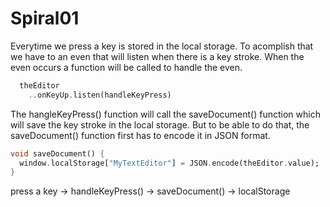 # Spiral01

Everytime we press a key is stored in the local storage.
To acomplish that we have to an even that will listen when there is a key stroke.
When the even occurs a function will be called to handle the even.

``` dart
  theEditor
    ..onKeyUp.listen(handleKeyPress)
```

The hangleKeyPress() function will call the saveDocument() function which will save
the key stroke in the local storage. But to be able to do that, the saveDocument()
function first has to encode it in JSON format.

``` dart
void saveDocument() {
  window.localStorage["MyTextEditor"] = JSON.encode(theEditor.value);
}
```

press a key -> handleKeyPress() -> saveDocument() -> localStorage

